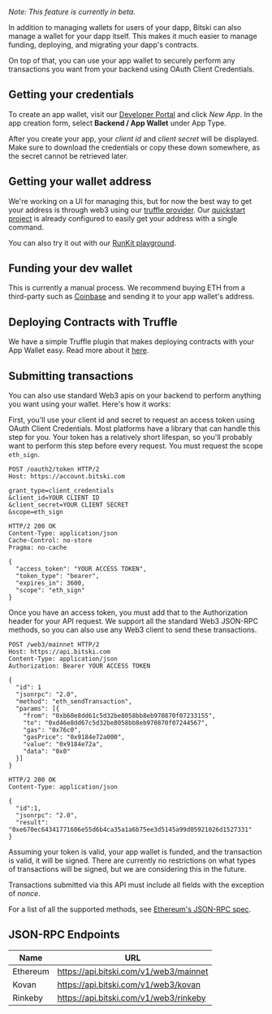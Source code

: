 _Note: This feature is currently in beta._

In addition to managing wallets for users of your dapp, Bitski can also manage a wallet for your dapp itself. This makes it much easier to manage funding, deploying, and migrating your dapp's contracts.

On top of that, you can use your app wallet to securely perform any transactions you want from your backend using OAuth Client Credentials.

## Getting your credentials

To create an app wallet, visit our [Developer Portal](https://developer.bitski.com) and click *New App*. In the app creation form, select **Backend / App Wallet** under App Type.

After you create your app, your *client id* and *client secret* will be displayed. Make sure to download the credentials or copy these down somewhere, as the secret cannot be retrieved later.

## Getting your wallet address

We're working on a UI for managing this, but for now the best way to get your address is through web3 using our <a href="https://github.com/BitskiCo/bitski-truffle-provider">truffle provider</a>. Our <a href="https;//github.com/BitskiCo/quickstart" target="blank">quickstart project</a> is already configured to easily get your address with a single command.

You can also try it out with our <a href="https://runkit.com/pixelmatrix/get-bitski-app-wallet-address" target="_blank">RunKit playground</a>.

## Funding your dev wallet

This is currently a manual process. We recommend buying ETH from a third-party such as <a href="https://coinbase.com" target="_blank">Coinbase</a> and sending it to your app wallet's address.

## Deploying Contracts with Truffle

We have a simple Truffle plugin that makes deploying contracts with your App Wallet easy. Read more about it [here](https://github.com/BitskiCo/bitski-truffle-provider).

## Submitting transactions

You can also use standard Web3 apis on your backend to perform anything you want using your wallet. Here's how it works:

First, you'll use your client id and secret to request an access token using OAuth Client Credentials. Most platforms have a library that can handle this step for you. Your token has a relatively short lifespan, so you'll probably want to perform this step before every request. You must request the scope `eth_sign`.

```text
POST /oauth2/token HTTP/2
Host: https://account.bitski.com

grant_type=client_credentials
&client_id=YOUR CLIENT ID
&client_secret=YOUR CLIENT SECRET
&scope=eth_sign
```

```text
HTTP/2 200 OK
Content-Type: application/json
Cache-Control: no-store
Pragma: no-cache

{
  "access_token": "YOUR ACCESS TOKEN",
  "token_type": "bearer",
  "expires_in": 3600,
  "scope": "eth_sign"
}
```

Once you have an access token, you must add that to the Authorization header for your API request. We support all the standard Web3 JSON-RPC methods, so you can also use any Web3 client to send these transactions.

```text
POST /web3/mainnet HTTP/2
Host: https://api.bitski.com
Content-Type: application/json
Authorization: Bearer YOUR ACCESS TOKEN

{
  "id": 1
  "jsonrpc": "2.0",
  "method": "eth_sendTransaction",
  "params": [{
    "from": "0xb60e8dd61c5d32be8058bb8eb970870f07233155",
    "to": "0xd46e8dd67c5d32be8058bb8eb970870f07244567",
    "gas": "0x76c0",
    "gasPrice": "0x9184e72a000",
    "value": "0x9184e72a",
    "data": "0x0"
  }]
}
```

```text
HTTP/2 200 OK
Content-Type: application/json

{
  "id":1,
  "jsonrpc": "2.0",
  "result": "0xe670ec64341771606e55d6b4ca35a1a6b75ee3d5145a99d05921026d1527331"
}
```

Assuming your token is valid, your app wallet is funded, and the transaction is valid, it will be signed. There are currently no restrictions on what types of transactions will be signed, but we are considering this in the future.

Transactions submitted via this API must include all fields with the exception of _nonce_.

For a list of all the supported methods, see [Ethereum's JSON-RPC spec](https://github.com/ethereum/wiki/wiki/JSON-RPC).

## JSON-RPC Endpoints

Name | URL
-----|-----
Ethereum | https://api.bitski.com/v1/web3/mainnet
Kovan | https://api.bitski.com/v1/web3/kovan
Rinkeby | https://api.bitski.com/v1/web3/rinkeby
